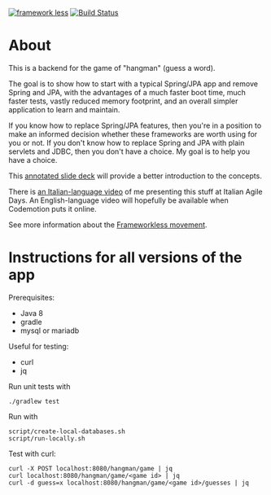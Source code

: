 [![framework less](https://file-blyuofkggj.now.sh)](https://github.com/frameworkless-movement/manifesto)
[![Build Status](https://travis-ci.org/xpmatteo/frameworkless-hangman.svg?branch=master)](https://travis-ci.org/xpmatteo/frameworkless-hangman)

# About

This is a backend for the game of "hangman" (guess a word).

The goal is to show how to start with a typical Spring/JPA app and remove Spring and JPA, with the advantages of a much faster boot time, much faster tests, vastly reduced memory footprint, and an overall simpler application to learn and maintain.

If you know how to replace Spring/JPA features, then you're in a position to make an informed decision whether these frameworks are worth using for you or not.  If you don't know how to replace Spring and JPA with plain servlets and JDBC, then you don't have a choice.  My goal is to help you have a choice.

This [annotated slide deck](https://www.slideshare.net/xpmatteo/going-frameworkless-in-the-backend) will provide a better introduction to the concepts.

There is [an Italian-language video](https://vimeo.com/307450706) of me presenting this stuff at Italian Agile Days.  An English-language video will hopefully be available when Codemotion puts it online.

See more information about the [Frameworkless movement](https://github.com/frameworkless-movement/manifesto).



# Instructions for all versions of the app

Prerequisites:

 - Java 8 
 - gradle
 - mysql or mariadb
 
Useful for testing:

 - curl
 - jq

Run unit tests with

    ./gradlew test

Run with

    script/create-local-databases.sh
    script/run-locally.sh

Test with curl:

    curl -X POST localhost:8080/hangman/game | jq
    curl localhost:8080/hangman/game/<game id> | jq
    curl -d guess=x localhost:8080/hangman/game/<game id>/guesses | jq


